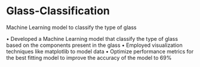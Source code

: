 # Glass-Classification
Machine Learning model to classify the type of glass

• Developed a Machine Learning model that classify the type of glass based on the components present in the glass
• Employed visualization techniques like matplotlib to model data
• Optimize performance metrics for the best fitting model to improve the accuracy of the model to 69%
